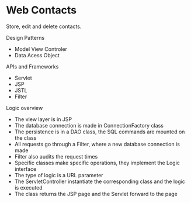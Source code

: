 # Web Contacts 


Store, edit and delete contacts.

Design Patterns
<ul> 
	<li>Model View Controler</li>
	<li>Data Acess Object</li>
</ul>

APIs and Frameworks	
<ul>	
	<li>Servlet</li>
	<li>JSP</li>
	<li>JSTL</li>
	<li>Filter</li>
</ul>

Logic overview
<ul>
	<li>The view layer is in JSP</li>
	<li >The database connection is made in ConnectionFactory class</li>
	<li>The persistence is in a DAO class, the SQL commands are mounted on the class</li>
	<li>All requests go through a Filter, where a new database connection is made</li>
	<li>Filter also audits the request times</li>
	<li>Specific classes make specific operations, they implement the Logic interface</li>
	<li>The type of logic is a URL parameter</li>
	<li>The ServletController instantiate the corresponding class and the logic is executed</li>
	<li>The class returns the JSP page and the Servlet forward to the page</li>
</ul>
